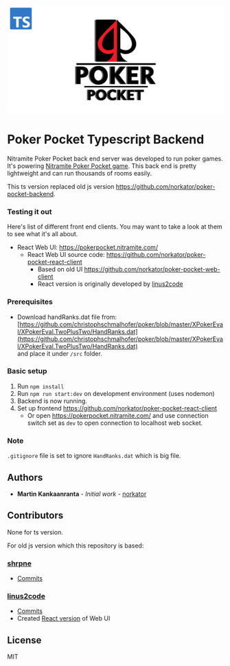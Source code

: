 ![poker_pocket_promo](./poker_pocket.png)

# Poker Pocket Typescript Backend

Nitramite Poker Pocket back end server was developed to run poker games. It's powering
[Nitramite Poker Pocket game](https://pokerpocket.nitramite.com/). This back end is pretty lightweight
and can run thousands of rooms easily.

This ts version replaced old js version https://github.com/norkator/poker-pocket-backend.

### Testing it out

Here's list of different front end clients. You may want to take a look at them to
see what it's all about.

* React Web UI: https://pokerpocket.nitramite.com/
    * React Web UI source code: https://github.com/norkator/poker-pocket-react-client
        * Based on old UI https://github.com/norkator/poker-pocket-web-client
        * React version is originally developed by [linus2code](https://github.com/linus2code)

### Prerequisites

* Download handRanks.dat file
  from: [https://github.com/christophschmalhofer/poker/blob/master/XPokerEval/XPokerEval.TwoPlusTwo/HandRanks.dat](https://github.com/christophschmalhofer/poker/blob/master/XPokerEval/XPokerEval.TwoPlusTwo/HandRanks.dat)  
  and place it under `/src` folder.

### Basic setup

1. Run `npm install`
2. Run `npm run start:dev` on development environment (uses nodemon)
3. Backend is now running.
4. Set up frontend https://github.com/norkator/poker-pocket-react-client
    * Or open https://pokerpocket.nitramite.com/ and use connection switch set as `dev` to open connection
      to localhost web socket.

### Note

`.gitignore` file is set to ignore `HandRanks.dat` which is big file.

## Authors

* **Martin Kankaanranta** - *Initial work* - [norkator](https://github.com/norkator)

## Contributors

None for ts version.

For old js version which this repository is based:

### [shrpne](https://github.com/shrpne)

* [Commits](https://github.com/norkator/poker-pocket-backend/commits?author=shrpne)

### [linus2code](https://github.com/linus2code)

* [Commits](https://github.com/norkator/poker-pocket-backend/commits?author=linus2code)
* Created [React version](https://github.com/linus2code/poker-pocket-react-client) of Web UI

## License

MIT
